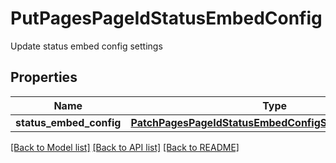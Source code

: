 # PutPagesPageIdStatusEmbedConfig

Update status embed config settings
## Properties
Name | Type | Description | Notes
------------ | ------------- | ------------- | -------------
**status_embed_config** | [**PatchPagesPageIdStatusEmbedConfigStatusEmbedConfig**](PatchPagesPageIdStatusEmbedConfigStatusEmbedConfig.md) |  | [optional] 

[[Back to Model list]](../README.md#documentation-for-models) [[Back to API list]](../README.md#documentation-for-api-endpoints) [[Back to README]](../README.md)


